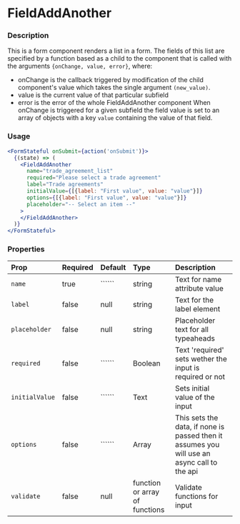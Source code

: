FieldAddAnother
=========

### Description

This is a form component renders a list in a form. The fields of this list are specified by a function based as a child to the component that is called with the arguments `{onChange, value, error}`, where:
 - onChange is the callback triggered by modification of the child component's value which takes the single argument `(new_value)`.
 - value is the current value of that particular subfield
 - error is the error of the whole FieldAddAnother component
When onChange is triggered for a given subfield the field value is set to an array of objects with a key `value` containing the value of that field.

### Usage

```jsx
<FormStateful onSubmit={action('onSubmit')}>
  {(state) => (
    <FieldAddAnother
      name="trade_agreement_list"
      required="Please select a trade agreement"
      label="Trade agreements"
      initialValue={[{label: "First value", value: "value"}]}
      options={[{label: "First value", value: "value"}]}
      placeholder="-- Select an item --"
    >
    </FieldAddAnother>
  )}
</FormStateful>
```

### Properties
Prop | Required | Default | Type | Description
:--- | :------- | :------ | :--- | :----------
 `name` | true | `````` | string | Text for name attribute value
 `label` | false | null | string | Text for the label element
 `placeholder` | false | null | string | Placeholder text for all typeaheads
 `required` | false | `````` | Boolean | Text 'required' sets wether the input is required or not
 `initialValue` | false | `````` | Text | Sets initial value of the input
 `options` | false | `````` | Array | This sets the data, if none is passed then it assumes you will use an async call to the api
 `validate` | false | null | function or array of functions | Validate functions for input
 
